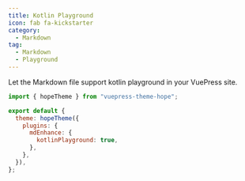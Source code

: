 ```yaml
---
title: Kotlin Playground
icon: fab fa-kickstarter
category:
  - Markdown
tag:
  - Markdown
  - Playground
---
```


Let the Markdown file support kotlin playground in your VuePress site.

<!-- more -->

<!-- @include: @md-enhance/guide/code/kotlin-playground.md#settings -->

```js {7} title=".vuepress/config.js"
import { hopeTheme } from "vuepress-theme-hope";

export default {
  theme: hopeTheme({
    plugins: {
      mdEnhance: {
        kotlinPlayground: true,
      },
    },
  }),
};
```

<!-- @include: @md-enhance/guide/code/kotlin-playground.md#after -->
